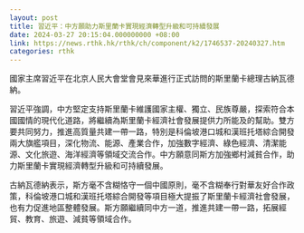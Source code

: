 ```yaml
---
layout: post
title: 習近平：中方願助力斯里蘭卡實現經濟轉型升級和可持續發展
date: 2024-03-27 20:15:04.000000000 +08:00
link: https://news.rthk.hk/rthk/ch/component/k2/1746537-20240327.htm
categories: rthk
---
```


國家主席習近平在北京人民大會堂會見來華進行正式訪問的斯里蘭卡總理古納瓦德納。

習近平強調，中方堅定支持斯里蘭卡維護國家主權、獨立、民族尊嚴，探索符合本國國情的現代化道路，將繼續為斯里蘭卡經濟社會發展提供力所能及的幫助。雙方要共同努力，推進高質量共建一帶一路，特別是科倫坡港口城和漢班托塔綜合開發兩大旗艦項目，深化物流、能源、產業合作，加強數字經濟、綠色經濟、清潔能源、文化旅遊、海洋經濟等領域交流合作。中方願意同斯方加強鄉村減貧合作，助力斯里蘭卡實現經濟轉型升級和可持續發展。

古納瓦德納表示，斯方毫不含糊恪守一個中國原則，毫不含糊奉行對華友好合作政策，科倫坡港口城和漢班托塔綜合開發等項目極大提振了斯里蘭卡經濟社會發展，也有力促進地區整體發展。斯方願繼續同中方一道，推進共建一帶一路，拓展經貿、教育、旅遊、減貧等領域合作。
